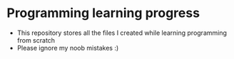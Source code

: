 # Programming learning progress

* This repository stores all the files I created while learning programming from scratch
* Please ignore my noob mistakes :)